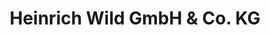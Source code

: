 ---
title: "Heinrich Wild GmbH & Co. KG"
url: /regensburg/heinrich-wild-gmbh-und-co-kg/
shop: Autoteile
---